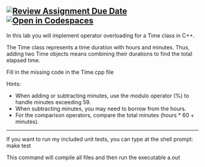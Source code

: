 [![Review Assignment Due Date](https://classroom.github.com/assets/deadline-readme-button-22041afd0340ce965d47ae6ef1cefeee28c7c493a6346c4f15d667ab976d596c.svg)](https://classroom.github.com/a/ZAEoKxFh)
[![Open in Codespaces](https://classroom.github.com/assets/launch-codespace-2972f46106e565e64193e422d61a12cf1da4916b45550586e14ef0a7c637dd04.svg)](https://classroom.github.com/open-in-codespaces?assignment_repo_id=18911316)
-------------------------------------------------------
In this lab you will implement operator overloading for a Time class in C++.

The Time class represents a time duration with hours and minutes. Thus, adding two Time objects means combining their durations to find the total elapsed time.

Fill in the missing code in the Time.cpp file

Hints:
- When adding or subtracting minutes, use the modulo operator (%) to handle minutes exceeding 59.
- When subtracting minutes, you may need to borrow from the hours.
- For the comparison operators, compare the total minutes (hours * 60 + minutes).

---------------------------------------------------------

 If you want to run my included unit tests, you can type at the shell prompt:
 make test
 
 This command will compile all files and then run the executable a.out
